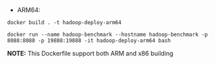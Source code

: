 - ARM64:
```shell script
docker build . -t hadoop-deploy-arm64
```
```shell script
docker run --name hadoop-benchmark --hostname hadoop-benchmark -p 8088:8088 -p 19888:19888 -it hadoop-deploy-arm64 bash
```
 **NOTE:** This Dockerfile support both ARM and x86 building
